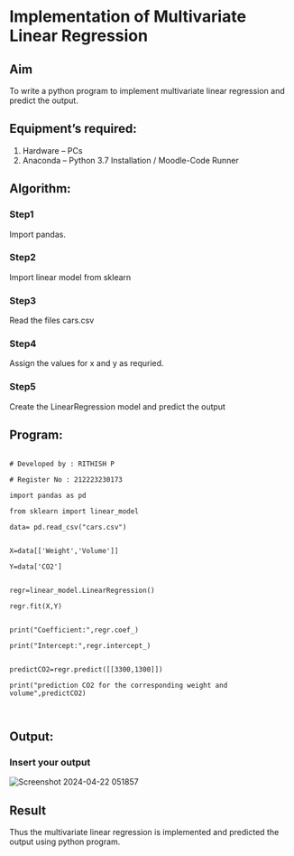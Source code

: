 # Implementation of Multivariate Linear Regression
## Aim
To write a python program to implement multivariate linear regression and predict the output.
## Equipment’s required:
1.	Hardware – PCs
2.	Anaconda – Python 3.7 Installation / Moodle-Code Runner
## Algorithm:
### Step1

Import pandas.

### Step2

Import linear model from sklearn

### Step3

Read the files cars.csv

### Step4

Assign the values for x and y as requried.

### Step5

Create the LinearRegression model and predict the output

## Program:
```

# Developed by : RITHISH P

# Register No : 212223230173

import pandas as pd

from sklearn import linear_model

data= pd.read_csv("cars.csv")


X=data[['Weight','Volume']]

Y=data['CO2']


regr=linear_model.LinearRegression()

regr.fit(X,Y)


print("Coefficient:",regr.coef_)

print("Intercept:",regr.intercept_)


predictCO2=regr.predict([[3300,1300]])

print("prediction CO2 for the corresponding weight and volume",predictCO2)



```
## Output:

### Insert your output

![Screenshot 2024-04-22 051857](https://github.com/RITHISHlearn/Multivariate-Linear-Regression/assets/145446645/fa2029ec-7461-4736-b18d-16c1ab88284b)


## Result
Thus the multivariate linear regression is implemented and predicted the output using python program.
